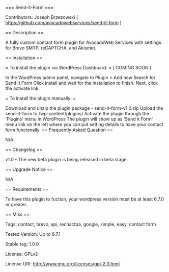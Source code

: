 === Send-it-Form ===

Contributors: Joseph Brzezowski ( https://github.com/avocadowebservices/send-it-form )

== Description ==

A fully custom contact form plugin for AvocadoWeb Services with settings for Brevo SMTP, reCAPTCHA, and Akismet.

== Installation ==

= To install the plugin via WordPress Dashboard: = ( COMING SOON )

In the WordPress admin panel, navigate to Plugin > Add new
Search for Send It Form
Click install and wait for the installation to finish. Next, click the activate link


= To install the plugin manually: =

Download and unzip the plugin package - send-it-form-v1.0.zip
Upload the send-it-form to /wp-content/plugins/
Activate the plugin through the 'Plugins' menu in WordPress
The plugin will show up as 'Send it Form' menu link on the left where you can put setting details to have your contact form funcionally.
== Frequently Asked Question ==

N/A

== Changelog ==

v1.0 - The new beta plugin is being released in beta stage.

== Upgrade Notice ==

N/A

== Requirements ==

To have this plugin to fuction, your wordpress version must be at least 6.7.0 or greater.

== Misc ==

Tags: contact, brevo, api, rechactpa, google, simple, easy, contact form

Tested Version: Up to 6.7.1

Stable tag: 1.0.0

License: GPLv2

License URI: http://www.gnu.org/licenses/gpl-2.0.html
